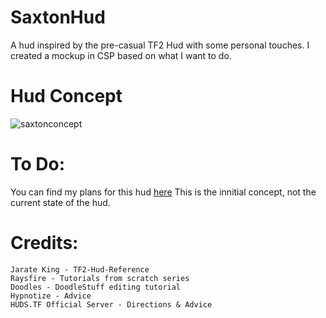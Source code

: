# SaxtonHud
A hud inspired by the pre-casual TF2 Hud with some personal touches. I created a mockup in CSP based on what I want to do.

# Hud Concept
![saxtonconcept](https://user-images.githubusercontent.com/119419064/207041937-cb40211c-a39a-4210-b9ae-cd6fcceda920.png)

# To Do:
You can find my plans for this hud [here](/TODO)
This is the innitial concept, not the current state of the hud.

# Credits:  
```
Jarate King - TF2-Hud-Reference
Raysfire - Tutorials from scratch series
Doodles - DoodleStuff editing tutorial
Hypnotize - Advice
HUDS.TF Official Server - Directions & Advice
```

